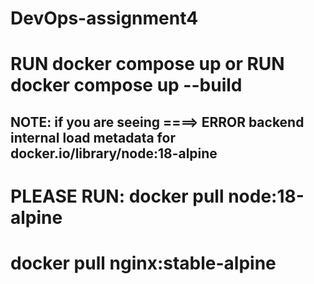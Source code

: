# DevOps-assignment4

# RUN docker compose up or RUN docker compose up --build


## NOTE: if you are seeing ====> ERROR backend internal load metadata for docker.io/library/node:18-alpine
# PLEASE RUN: docker pull node:18-alpine 
# docker pull nginx:stable-alpine
